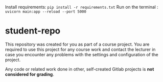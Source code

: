 Install requirements: `pip install -r requirements.txt` 
Run on the terminal :  `uvicorn main:app --reload --port 5000` 

# student-repo
 
This repository was created for you as part of a course project. You are required to use this project for any course work and contact 
the lecturer in case you encounter any problems with the settings and configuration of the project.

Any code or related work done in other, self-created Gitlab projects is **not considered for grading**.


